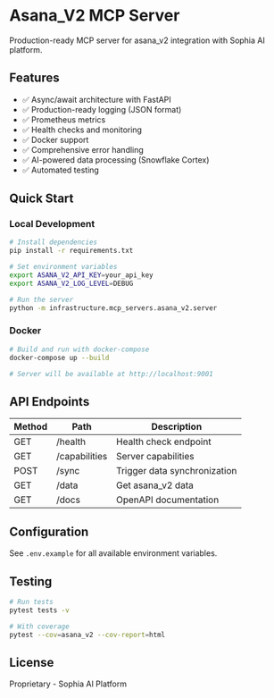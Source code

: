 # Asana_V2 MCP Server

Production-ready MCP server for asana_v2 integration with Sophia AI platform.

## Features

- ✅ Async/await architecture with FastAPI
- ✅ Production-ready logging (JSON format)
- ✅ Prometheus metrics
- ✅ Health checks and monitoring
- ✅ Docker support
- ✅ Comprehensive error handling
- ✅ AI-powered data processing (Snowflake Cortex)
- ✅ Automated testing

## Quick Start

### Local Development

```bash
# Install dependencies
pip install -r requirements.txt

# Set environment variables
export ASANA_V2_API_KEY=your_api_key
export ASANA_V2_LOG_LEVEL=DEBUG

# Run the server
python -m infrastructure.mcp_servers.asana_v2.server
```

### Docker

```bash
# Build and run with docker-compose
docker-compose up --build

# Server will be available at http://localhost:9001
```

## API Endpoints

| Method | Path | Description |
|--------|------|-------------|
| GET | /health | Health check endpoint |
| GET | /capabilities | Server capabilities |
| POST | /sync | Trigger data synchronization |
| GET | /data | Get asana_v2 data |
| GET | /docs | OpenAPI documentation |

## Configuration

See `.env.example` for all available environment variables.

## Testing

```bash
# Run tests
pytest tests -v

# With coverage
pytest --cov=asana_v2 --cov-report=html
```

## License

Proprietary - Sophia AI Platform
